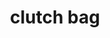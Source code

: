 ---
layout: objects
title: clutch bag
emoji: clutch_bag
permalink: 👝.html
image: assets/img/3moji/clutch_bag.png
---